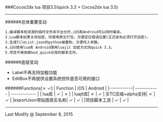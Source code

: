 ###Cocos2dx lua 项目3.5(quick 3.3 > Cocos2dx lua 3.5)

---
######总体重要变动

    1.编译脚本和资源的临时文件夹平台分开,iOS和Android可以同时编译。
    2.Lua脚本如果关闭加密，将使用原文打包，方便定位错误位置(正式发布必须打开加密)。
    3.生成fileList.json的python被重构，方便传入参数。
    4.iOS使用lua库 Android使用luajit 加密方式同quick 3.3。
    5.项目不再依赖kod_quick仓库的脚本文件。

######底层变动

* Label不再支持加粗功能
* EditBox不再提供设置系统控件是否可用的接口

######Functions[✗ ✓]
|  Function  | iOS          | Android       | 
|------------| ------------ | ------------- | 
|    lua库   | ✓            | ✗             | 
|    luajit库| ✗            | ✓             | 
|ETC压缩+alpha支持| ✗        | ✓             | 
|exportJson带贴图真实名称| ✓  | ✓             | 
|项目脚本工具  | ✓            | ✓             | 




---
Last Modify @ September 8, 2015